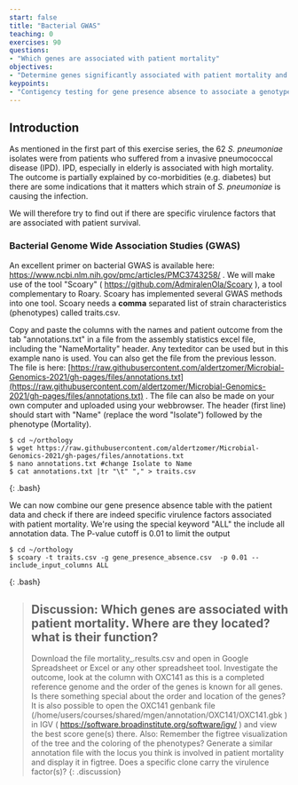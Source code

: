 ```yaml
---
start: false
title: "Bacterial GWAS"
teaching: 0
exercises: 90
questions:
- "Which genes are associated with patient mortality"
objectives:
- "Determine genes significantly associated with patient mortality and speculate why"
keypoints:
- "Contigency testing for gene presence absence to associate a genotype with a phenotype, similar to GWAS in clinical genetics is possible with bacterial genomes"
---
```


## Introduction

As mentioned in the first part of this exercise series, the 62 *S. pneumoniae* isolates were from patients who suffered from a invasive pneumococcal disease (IPD). IPD, especially in elderly is associated with high mortality. The outcome is partially explained by co-morbidities (e.g. diabetes) but there are some indications that it matters which strain of *S. pneumoniae* is causing the infection. 

We will therefore try to find out if there are specific virulence factors that are associated with patient survival. 

### Bacterial Genome Wide Association Studies (GWAS)

An excellent primer on bacterial GWAS is available here: https://www.ncbi.nlm.nih.gov/pmc/articles/PMC3743258/ . We will make use of the tool "Scoary" ( https://github.com/AdmiralenOla/Scoary ), a tool complementary to Roary. Scoary has implemented several GWAS methods into one tool. Scoary needs a **comma** separated list of strain characteristics (phenotypes) called traits.csv. 

Copy and paste the columns with the names and patient outcome from the tab "annotations.txt" in a file from the assembly statistics excel file, including the "Name<tab>Mortality" header. Any texteditor can be used but in this example nano is used. You can also get the file from the previous lesson. The file is here: [https://raw.githubusercontent.com/aldertzomer/Microbial-Genomics-2021/gh-pages/files/annotations.txt](https://raw.githubusercontent.com/aldertzomer/Microbial-Genomics-2021/gh-pages/files/annotations.txt) . The file can also be made on your own computer and uploaded using your webbrowser. The header (first line) should start with "Name" (replace the word "Isolate") followed by the phenotype (Mortality). 

~~~
$ cd ~/orthology
$ wget https://raw.githubusercontent.com/aldertzomer/Microbial-Genomics-2021/gh-pages/files/annotations.txt
$ nano annotations.txt #change Isolate to Name
$ cat annotations.txt |tr "\t" "," > traits.csv
~~~
{: .bash}

We can now combine our gene presence absence table with the patient data and check if there are indeed specific virulence factors associated with patient mortality. We're using the special keyword "ALL" the include all annotation data. The P-value cutoff is 0.01 to limit the output

~~~
$ cd ~/orthology
$ scoary -t traits.csv -g gene_presence_absence.csv  -p 0.01 --include_input_columns ALL
~~~
{: .bash}


> ## Discussion: Which genes are associated with patient mortality. Where are they located? what is their function?
> Download the file mortality_<date>.results.csv and open in Google Spreadsheet or Excel or any other spreadsheet tool. Investigate the outcome, look at the column with OXC141 as this is a completed reference genome and the order of the genes is known for all genes. Is there something special about the order and location of the genes? It is also possible to open the OXC141 genbank file  (/home/users/courses/shared/mgen/annotation/OXC141/OXC141.gbk ) in IGV ( https://software.broadinstitute.org/software/igv/ ) and view the best score gene(s) there. Also: Remember the figtree visualization of the tree and the coloring of the phenotypes? Generate a similar annotation file with the locus you think is involved in patient mortality and display it in figtree. Does a specific clone carry the virulence factor(s)? 
{: .discussion}

